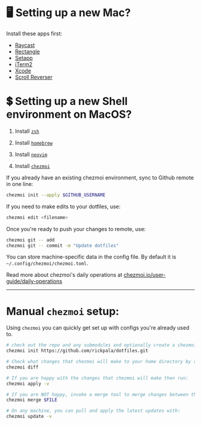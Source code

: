 # 🖥️ Setting up a new Mac?

Install these apps first:
* [Raycast](https://www.raycast.com)
* [Rectangle](https://rectangleapp.com)
* [Setapp](https://setapp.com)
* [iTerm2](https://iterm2.com)
* [Xcode](https://apple.com/xcode)
* [Scroll Reverser](https://pilotmoon.com)

# 💲 Setting up a new Shell environment on MacOS?

1. Install [`zsh`](https://ohmyz.sh/)

2. Install [`homebrew`](https://brew.sh)

3. Install [`neovim`](https://neovim.io/)

4. Install [`chezmoi`](https://www.chezmoi.io/quick-start/)

If you already have an existing chezmoi environment, sync to Github remote in one line:
```sh
chezmoi init --apply $GITHUB_USERNAME
```

If you need to make edits to your dotfiles, use:
```sh
chezmoi edit <filename>
```

Once you're ready to push your changes to remote, use:
```sh
chezmoi git -- add
chezmoi git -- commit -m "Update dotfiles"
```

You can store machine-specific data in the config file. By default it is
`~/.config/chezmoi/chezmoi.toml`.

Read more about chezmoi's daily operations at
[chezmoi.io/user-guide/daily-operations](chezmoi.io/user-guide/daily-operations)

<hr />

# Manual `chezmoi` setup:

Using `chezmoi` you can quickly get set up with configs you're already used to.

```sh
# check out the repo and any submodules and optionally create a chezmoi config file for you.
chezmoi init https://github.com/rickpala/dotfiles.git

# Check what changes that chezmoi will make to your home directory by running:
chezmoi diff

# If you are happy with the changes that chezmoi will make then run:
chezmoi apply -v

# If you are NOT happy, invoke a merge tool to merge changes between the two files:
chezmoi merge $FILE

# On any machine, you can pull and apply the latest updates with:
chezmoi update -v
```

